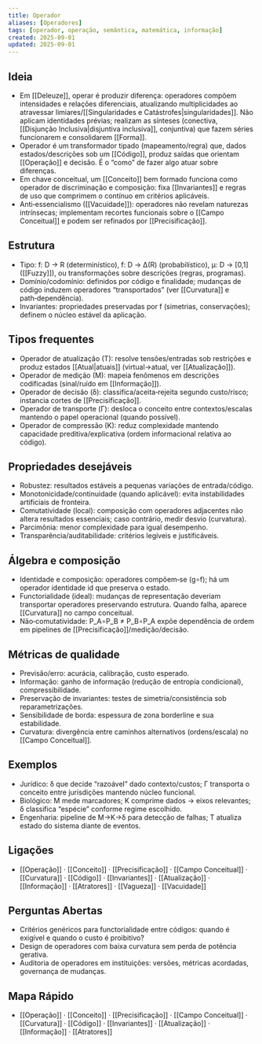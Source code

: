 ```yaml
---
title: Operador
aliases: [Operadores]
tags: [operador, operação, semântica, matemática, informação]
created: 2025-09-01
updated: 2025-09-01
---
```


## Ideia
- Em [[Deleuze]], operar é produzir diferença: operadores compõem intensidades e relações diferenciais, atualizando multiplicidades ao atravessar limiares/[[Singularidades e Catástrofes|singularidades]]. Não aplicam identidades prévias; realizam as sínteses (conectiva, [[Disjunção Inclusiva|disjuntiva inclusiva]], conjuntiva) que fazem séries funcionarem e consolidarem [[Forma]].
- Operador é um transformador tipado (mapeamento/regra) que, dados estados/descrições sob um [[Código]], produz saídas que orientam [[Operação]] e decisão. É o “como” de fazer algo atuar sobre diferenças.
- Em chave conceitual, um [[Conceito]] bem formado funciona como operador de discriminação e composição: fixa [[Invariantes]] e regras de uso que comprimem o contínuo em critérios aplicáveis.
- Anti‑essencialismo ([[Vacuidade]]): operadores não revelam naturezas intrínsecas; implementam recortes funcionais sobre o [[Campo Conceitual]] e podem ser refinados por [[Precisificação]].

## Estrutura
- Tipo: f: D → R (determinístico), f: D → Δ(R) (probabilístico), μ: D → [0,1] ([[Fuzzy]]), ou transformações sobre descrições (regras, programas).
- Domínio/codomínio: definidos por código e finalidade; mudanças de código induzem operadores “transportados” (ver [[Curvatura]] e path‑dependência).
- Invariantes: propriedades preservadas por f (simetrias, conservações); definem o núcleo estável da aplicação.

## Tipos frequentes
- Operador de atualização (T): resolve tensões/entradas sob restrições e produz estados [[Atual|atuais]] (virtual→atual, ver [[Atualização]]).
- Operador de medição (M): mapeia fenômenos em descrições codificadas (sinal/ruído em [[Informação]]).
- Operador de decisão (δ): classifica/aceita‑rejeita segundo custo/risco; instancia cortes de [[Precisificação]].
- Operador de transporte (Γ): desloca o conceito entre contextos/escalas mantendo o papel operacional (quando possível).
- Operador de compressão (K): reduz complexidade mantendo capacidade preditiva/explicativa (ordem informacional relativa ao código).

## Propriedades desejáveis
- Robustez: resultados estáveis a pequenas variações de entrada/código.
- Monotonicidade/continuidade (quando aplicável): evita instabilidades artificiais de fronteira.
- Comutatividade (local): composição com operadores adjacentes não altera resultados essenciais; caso contrário, medir desvio (curvatura).
- Parcimônia: menor complexidade para igual desempenho.
- Transparência/auditabilidade: critérios legíveis e justificáveis.

## Álgebra e composição
- Identidade e composição: operadores compõem‑se (g∘f); há um operador identidade id que preserva o estado.
- Functorialidade (ideal): mudanças de representação deveriam transportar operadores preservando estrutura. Quando falha, aparece [[Curvatura]] no campo conceitual.
- Não‑comutatividade: P_A∘P_B ≠ P_B∘P_A expõe dependência de ordem em pipelines de [[Precisificação]]/medição/decisão.

## Métricas de qualidade
- Previsão/erro: acurácia, calibração, custo esperado.
- Informação: ganho de informação (redução de entropia condicional), compressibilidade.
- Preservação de invariantes: testes de simetria/consistência sob reparametrizações.
- Sensibilidade de borda: espessura de zona borderline e sua estabilidade.
- Curvatura: divergência entre caminhos alternativos (ordens/escala) no [[Campo Conceitual]].

## Exemplos
- Jurídico: δ que decide “razoável” dado contexto/custos; Γ transporta o conceito entre jurisdições mantendo núcleo funcional.
- Biológico: M mede marcadores; K comprime dados → eixos relevantes; δ classifica “espécie” conforme regime escolhido.
- Engenharia: pipeline de M→K→δ para detecção de falhas; T atualiza estado do sistema diante de eventos.

## Ligações
- [[Operação]] · [[Conceito]] · [[Precisificação]] · [[Campo Conceitual]] · [[Curvatura]] · [[Código]] · [[Invariantes]] · [[Atualização]] · [[Informação]] · [[Atratores]] · [[Vagueza]] · [[Vacuidade]]

## Perguntas Abertas
- Critérios genéricos para functorialidade entre códigos: quando é exigível e quando o custo é proibitivo?
- Design de operadores com baixa curvatura sem perda de potência gerativa.
- Auditoria de operadores em instituições: versões, métricas acordadas, governança de mudanças.

## Mapa Rápido
- [[Operação]] · [[Conceito]] · [[Precisificação]] · [[Campo Conceitual]] · [[Curvatura]] · [[Código]] · [[Invariantes]] · [[Atualização]] · [[Informação]] · [[Atratores]]
